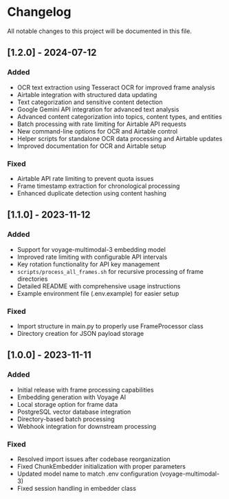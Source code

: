 # Changelog

All notable changes to this project will be documented in this file.

## [1.2.0] - 2024-07-12

### Added
- OCR text extraction using Tesseract OCR for improved frame analysis
- Airtable integration with structured data updating
- Text categorization and sensitive content detection
- Google Gemini API integration for advanced text analysis
- Advanced content categorization into topics, content types, and entities
- Batch processing with rate limiting for Airtable API requests
- New command-line options for OCR and Airtable control
- Helper scripts for standalone OCR data processing and Airtable updates
- Improved documentation for OCR and Airtable setup

### Fixed
- Airtable API rate limiting to prevent quota issues
- Frame timestamp extraction for chronological processing
- Enhanced duplicate detection using content hashing

## [1.1.0] - 2023-11-12

### Added
- Support for voyage-multimodal-3 embedding model
- Improved rate limiting with configurable API intervals
- Key rotation functionality for API key management
- `scripts/process_all_frames.sh` for recursive processing of frame directories
- Detailed README with comprehensive usage instructions
- Example environment file (.env.example) for easier setup

### Fixed
- Import structure in main.py to properly use FrameProcessor class
- Directory creation for JSON payload storage

## [1.0.0] - 2023-11-11

### Added
- Initial release with frame processing capabilities
- Embedding generation with Voyage AI
- Local storage option for frame data
- PostgreSQL vector database integration
- Directory-based batch processing
- Webhook integration for downstream processing

### Fixed
- Resolved import issues after codebase reorganization
- Fixed ChunkEmbedder initialization with proper parameters
- Updated model name to match .env configuration (voyage-multimodal-3)
- Fixed session handling in embedder class 